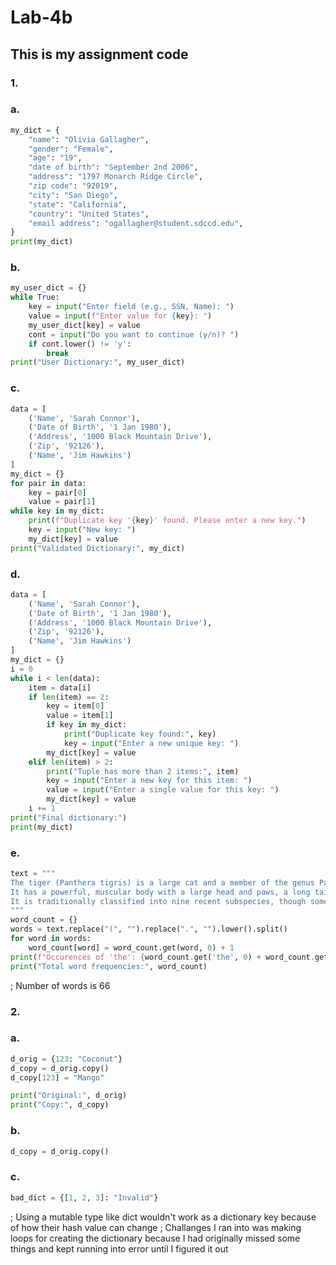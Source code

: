 # Lab-4b
## This is my assignment code
### 1.
### a.
```python
my_dict = {
    "name": "Olivia Gallagher",
    "gender": "Female",
    "age": "19",
    "date of birth": "September 2nd 2006",
    "address": "1797 Monarch Ridge Circle",
    "zip code": "92019",
    "city": "San Diego",
    "state": "California",
    "country": "United States",
    "email address": "ogallagher@student.sdccd.edu",
}
print(my_dict)
```
### b.
```python
my_user_dict = {}
while True:
    key = input("Enter field (e.g., SSN, Name): ")
    value = input(f"Enter value for {key}: ")
    my_user_dict[key] = value
    cont = input("Do you want to continue (y/n)? ")
    if cont.lower() != 'y':
        break
print("User Dictionary:", my_user_dict)
```
### c.
```python
data = [
    ('Name', 'Sarah Connor'),
    ('Date of Birth', '1 Jan 1980'),
    ('Address', '1000 Black Mountain Drive'),
    ('Zip', '92126'),
    ('Name', 'Jim Hawkins')
]
my_dict = {}
for pair in data:
    key = pair[0]
    value = pair[1]
while key in my_dict:
    print(f"Duplicate key '{key}' found. Please enter a new key.")
    key = input("New key: ")
    my_dict[key] = value
print("Validated Dictionary:", my_dict)
```
### d.
```python
data = [
    ('Name', 'Sarah Connor'),
    ('Date of Birth', '1 Jan 1980'),
    ('Address', '1000 Black Mountain Drive'),
    ('Zip', '92126'),
    ('Name', 'Jim Hawkins')
]
my_dict = {}
i = 0
while i < len(data):
    item = data[i]
    if len(item) == 2:
        key = item[0]
        value = item[1]
        if key in my_dict:
            print("Duplicate key found:", key)
            key = input("Enter a new unique key: ")
        my_dict[key] = value
    elif len(item) > 2:
        print("Tuple has more than 2 items:", item)
        key = input("Enter a new key for this item: ")
        value = input("Enter a single value for this key: ")
        my_dict[key] = value
    i += 1
print("Final dictionary:")
print(my_dict)
```
### e. 
```python
text = """
The tiger (Panthera tigris) is a large cat and a member of the genus Panthera native to Asia. 
It has a powerful, muscular body with a large head and paws, a long tail and orange fur with black, mostly vertical stripes. 
It is traditionally classified into nine recent subspecies, though some recognise only two subspecies, mainland Asian tigers and the island tigers of the Sunda Islands.
"""
word_count = {}
words = text.replace("(", "").replace(".", "").lower().split()
for word in words:
    word_count[word] = word_count.get(word, 0) + 1
print(f"Occurences of 'the': {word_count.get('the', 0) + word_count.get('the', 0)}")
print("Total word frequencies:", word_count)
```
; Number of words is 66
### 2.
### a.
```python
d_orig = {123: "Coconut"}
d_copy = d_orig.copy()
d_copy[123] = "Mango"

print("Original:", d_orig)
print("Copy:", d_copy)
```
### b.
```python
d_copy = d_orig.copy()
```
### c.
```python
bad_dict = {[1, 2, 3]: "Invalid"}
```
; Using a mutable type like dict wouldn't work as a dictionary key because of how their hash value can change
; Challanges I ran into was making loops for creating the dictionary because I had originally missed some things and kept running into error until I figured it out
